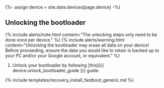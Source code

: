 {%- assign device = site.data.devices[page.device] -%}

## Unlocking the bootloader

{% include alerts/note.html content="The unlocking steps only need to be done once per device." %}
{% include alerts/warning.html content="Unlocking the bootloader may erase all data on your device!
Before proceeding, ensure the data you would like to retain is backed up to your PC and/or your Google account, or equivalent." %}

1. Unlock your bootloader by following [this]({{ device.unlock_bootloader_guide }}) guide.

{% include templates/recovery_install_fastboot_generic.md %}
